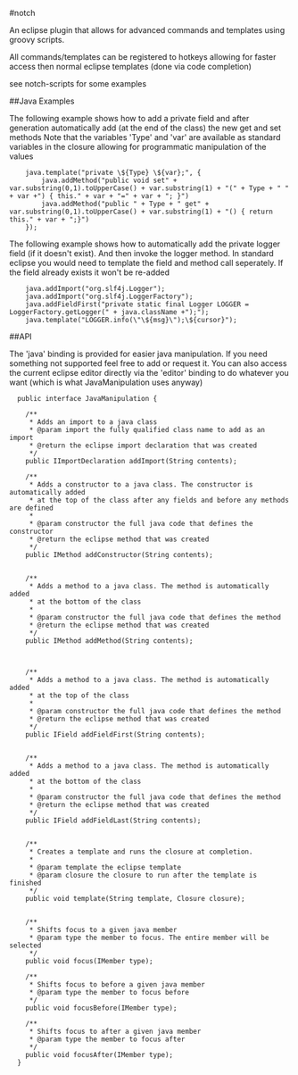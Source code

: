 #notch

An eclipse plugin that allows for advanced commands and templates using groovy scripts.

All commands/templates can be registered to hotkeys allowing for faster access then normal eclipse templates (done via code completion)

see notch-scripts for some examples

##Java Examples

The following example shows how to add a private field and after generation automatically add (at the end of the class) the new get and set methods
Note that the variables 'Type' and 'var' are available as standard variables in the closure allowing for programmatic manipulation of the values

```
    java.template("private \${Type} \${var};", {
        java.addMethod("public void set" + var.substring(0,1).toUpperCase() + var.substring(1) + "(" + Type + " " + var +") { this." + var + "=" + var + "; }")
        java.addMethod("public " + Type + " get" + var.substring(0,1).toUpperCase() + var.substring(1) + "() { return this." + var + ";}")
    });
```

The following example shows how to automatically add the private logger field (if it doesn't exist). And then invoke the logger method. In standard eclipse you would 
need to template the field and method call seperately. If the field already exists it won't be re-added

```
    java.addImport("org.slf4j.Logger");
    java.addImport("org.slf4j.LoggerFactory");
    java.addFieldFirst("private static final Logger LOGGER = LoggerFactory.getLogger(" + java.className +");");
    java.template("LOGGER.info(\"\${msg}\");\${cursor}");
```

##API

The 'java' binding is provided for easier java manipulation. If you need something not supported feel free to add or request it. You can also access the current eclipse editor
directly via the 'editor' binding to do whatever you want (which is what JavaManipulation uses anyway)


```
  public interface JavaManipulation {

    /**
     * Adds an import to a java class
     * @param import the fully qualified class name to add as an import
     * @return the eclipse import declaration that was created
     */
    public IImportDeclaration addImport(String contents);
    
    /**
     * Adds a constructor to a java class. The constructor is automatically added
     * at the top of the class after any fields and before any methods are defined
     * 
     * @param constructor the full java code that defines the constructor
     * @return the eclipse method that was created
     */
    public IMethod addConstructor(String contents);
    
    
    /**
     * Adds a method to a java class. The method is automatically added
     * at the bottom of the class
     * 
     * @param constructor the full java code that defines the method
     * @return the eclipse method that was created
     */
    public IMethod addMethod(String contents);
    
    
    
    /**
     * Adds a method to a java class. The method is automatically added
     * at the top of the class
     * 
     * @param constructor the full java code that defines the method
     * @return the eclipse method that was created
     */
    public IField addFieldFirst(String contents);
    
    
    /**
     * Adds a method to a java class. The method is automatically added
     * at the bottom of the class
     * 
     * @param constructor the full java code that defines the method
     * @return the eclipse method that was created
     */
    public IField addFieldLast(String contents);
    
        
    /**
     * Creates a template and runs the closure at completion.
     * 
     * @param template the eclipse template
     * @param closure the closure to run after the template is finished
     */
    public void template(String template, Closure closure);
    
    
    /**
     * Shifts focus to a given java member
     * @param type the member to focus. The entire member will be selected
     */
    public void focus(IMember type);
    
    /**
     * Shifts focus to before a given java member
     * @param type the member to focus before
     */
    public void focusBefore(IMember type);
    
    /**
     * Shifts focus to after a given java member
     * @param type the member to focus after
     */
    public void focusAfter(IMember type);
  }
```
